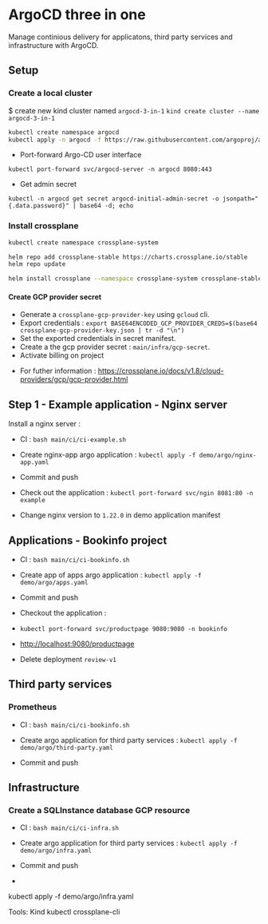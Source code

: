 # ArgoCD three in one
Manage continious delivery for applicatons, third party services and infrastructure with ArgoCD.

## Setup

### Create a local cluster

$ create new kind cluster named `argocd-3-in-1`
```kind create cluster --name argocd-3-in-1```

```bash
kubectl create namespace argocd
kubectl apply -n argocd -f https://raw.githubusercontent.com/argoproj/argo-cd/stable/manifests/install.yaml
```

- Port-forward Argo-CD user interface

```kubectl port-forward svc/argocd-server -n argocd 8080:443```

- Get admin secret 

```kubectl -n argocd get secret argocd-initial-admin-secret -o jsonpath="{.data.password}" | base64 -d; echo```

### Install crossplane

```bash
kubectl create namespace crossplane-system

helm repo add crossplane-stable https://charts.crossplane.io/stable
helm repo update

helm install crossplane --namespace crossplane-system crossplane-stable/crossplane
```

#### Create GCP provider secret 

* Generate a `crossplane-gcp-provider-key` using `gcloud` cli. 
* Export credentials : `export BASE64ENCODED_GCP_PROVIDER_CREDS=$(base64 crossplane-gcp-provider-key.json | tr -d "\n")`
* Set the exported credentials in secret manifest. 
* Create a the gcp provider secret : `main/infra/gcp-secret`.
* Activate billing on project

- For futher information : https://crossplane.io/docs/v1.8/cloud-providers/gcp/gcp-provider.html 

## Step 1 - Example application - Nginx server

Install a nginx server :

- CI : `bash main/ci/ci-example.sh`

- Create nginx-app argo application : `kubectl apply -f demo/argo/nginx-app.yaml`

- Commit and push

- Check out the application : `kubectl port-forward svc/ngin 8081:80 -n example`
  
- Change nginx version to `1.22.0` in demo application manifest

## Applications - Bookinfo project

- CI : `bash main/ci/ci-bookinfo.sh`

- Create app of apps argo application : `kubectl apply -f demo/argo/apps.yaml`

- Commit and push

- Checkout the application :

- `kubectl port-forward svc/productpage 9080:9080 -n bookinfo`

- <http://localhost:9080/productpage>

- Delete deployment `review-v1`

## Third party services

### Prometheus

- CI : `bash main/ci/ci-bookinfo.sh`

- Create argo application for third party services : `kubectl apply -f demo/argo/third-party.yaml`

- Commit and push

## Infrastructure

### Create a SQLInstance database GCP resource

- CI : `bash main/ci/ci-infra.sh`

- Create argo application for third party services : `kubectl apply -f demo/argo/infra.yaml`

- Commit and push
- 


kubectl apply -f demo/argo/infra.yaml



Tools: 
Kind
kubectl
crossplane-cli 
